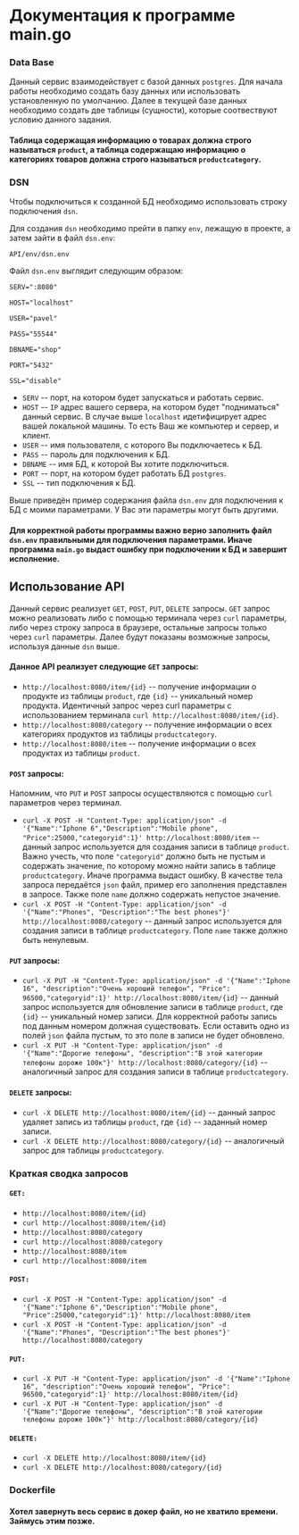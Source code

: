 # Документация к программе main.go 
### Data Base
Данный сервис взаимодействует с базой данных `postgres`. Для начала работы необходимо создать базу данных или использовать установленную по умолчанию. Далее в текущей базе данных необходимо создать две таблицы (сущности), которые соотвествуют условию данного задания. 
#### Таблица содержащая информацию о товарах должна строго называться `product`, а таблица содержащаю информацию о категориях товаров должна строго называться `productcategory`.
### DSN
Чтобы подключиться к созданной БД необходимо использовать строку подключения `dsn`. 

Для создания `dsn` необходимо прейти в папку `env`, лежащую в проекте, а затем зайти в файл `dsn.env`:  
```
API/env/dsn.env 
```     
Файл `dsn.env` выглядит следующим образом:
```
SERV=":8080"

HOST="localhost"

USER="pavel"

PASS="55544"

DBNAME="shop"

PORT="5432"

SSL="disable"
```
- `SERV` -- порт, на котором будет запускаться и работать сервис. 
- `HOST` -- `IP` адрес вашего сервера, на котором будет "подниматься" данный сервис. В случае выше `localhost` идетифицирует адрес вашей локальной машины. То есть Ваш же компьютер и сервер, и клиент.  
- `USER` -- имя пользователя, с которого Вы подключаетесь к БД. 
- `PASS` -- пароль для подключения к БД.
- `DBNAME` -- имя БД, к которой Вы хотите подключиться.
- `PORT` -- порт, на котором будет работать БД `postgres`.
- `SSL` -- тип подключения к БД.

Выше приведён пример содержания файла `dsn.env` для подключения к БД с моими параметрами. У Вас эти параметры могут быть другими.

#### Для корректной работы программы важно верно заполнить файл `dsn.env` правильными для подключения параметрами. Иначе программа `main.go` выдаст ошибку при подключении к БД и завершит исполнение. 

## Использование API

Данный сервис реализует `GET`, `POST`, `PUT`, `DELETE` запросы. `GET` запрос можно реализовать либо с помощью терминала через `curl` параметры, либо через строку запроса в браузере, остальные запросы только через `curl` параметры. Далее будут показаны возможные запросы, используя данные `dsn` выше. 

#### Данное API реализует следующие `GET` запросы:

- `http://localhost:8080/item/{id}` -- получение информации о продукте из таблицы `product`, где `{id}` -- уникальный номер продукта. Идентичный запрос через curl параметры с использованием терминала `curl http://localhost:8080/item/{id}`. 
-  `http://localhost:8080/category` -- получение информации о всех категориях продуктов из таблицы `productсategory`.
-  `http://localhost:8080/item` -- получение информации о всех продуктах из таблицы `product`.

#### `POST` запросы:
Напомним, что `PUT` и `POST` запросы осуществляются с помощью `curl` параметров через терминал.
- `curl -X POST -H "Content-Type: application/json" -d '{"Name":"Iphone 6","Description":"Mobile phone", "Price":25000,"categoryid":1}' http://localhost:8080/item` -- данный запрос используется для создания записи в таблице `product`. Важно учесть, что поле `"categoryid"` должно быть не пустым и содержать значение, по которому можно найти запись в таблице `productcategory`. Иначе программа выдаст ошибку. В качестве тела запроса передаётся `json` файл, пример его заполнения представлен в запросе. Также поле `name` должно содержать непустое значение. 
- `curl -X POST -H "Content-Type: application/json" -d '{"Name":"Phones", "Description":"The best phones"}' http://localhost:8080/category` -- данный запрос используется для создания записи в таблице `productcategory`. Поле `name` также должно быть ненулевым.
#### `PUT` запросы:
- `curl -X PUT -H "Content-Type: application/json" -d '{"Name":"Iphone 16", "description":"Очень хороший телефон", "Price": 96500,"categoryid":1}' http://localhost:8080/item/{id}` -- данный запрос используется для обновление записи в таблице `product`, где `{id}` -- уникальный номер записи. Для корректной работы запись под данным номером должная существовать. Если оставить одно из полей `json` файла пустым, то это поле в записи не будет обновлено.
- `curl -X PUT -H "Content-Type: application/json" -d '{"Name":"Дорогие телефоны", "description":"В этой категории телефоны дороже 100к"}' http://localhost:8080/category/{id}` -- аналогичный запрос для создания записи в таблице `productcategory`.
#### `DELETE` запросы:
- `curl -X DELETE http://localhost:8080/item/{id}` -- данный запрос удаляет запись из таблицы `product`, где `{id}` -- заданный номер записи.
- `curl -X DELETE http://localhost:8080/category/{id}` -- аналогичный запрос для таблицы `productcategory`. 

### Краткая сводка запросов
#### `GET:`
- `http://localhost:8080/item/{id}`
- `curl http://localhost:8080/item/{id}`
- `http://localhost:8080/category`
- `curl http://localhost:8080/category`
- `http://localhost:8080/item`
- `curl http://localhost:8080/item`
#### `POST:`
- `curl -X POST -H "Content-Type: application/json" -d '{"Name":"Iphone 6","Description":"Mobile phone", "Price":25000,"categoryid":1}' http://localhost:8080/item`
- `curl -X POST -H "Content-Type: application/json" -d '{"Name":"Phones", "Description":"The best phones"}' http://localhost:8080/category`
#### `PUT:`
- `curl -X PUT -H "Content-Type: application/json" -d '{"Name":"Iphone 16", "description":"Очень хороший телефон", "Price": 96500,"categoryid":1}' http://localhost:8080/item/{id}`
- `curl -X PUT -H "Content-Type: application/json" -d '{"Name":"Дорогие телефоны", "description":"В этой категории телефоны дороже 100к"}' http://localhost:8080/category/{id}`
#### `DELETE:`
- `curl -X DELETE http://localhost:8080/item/{id}`
- `curl -X DELETE http://localhost:8080/category/{id}`

### Dockerfile 
#### Хотел завернуть весь сервис в докер файл, но не хватило времени. Займусь этим позже. 